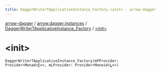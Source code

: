 ```yaml
---
title: DaggerWriterTApplicativeInstance_Factory.<init> - arrow-dagger
---
```


[arrow-dagger](../../index.html) / [arrow.dagger.instances](../index.html) / [DaggerWriterTApplicativeInstance_Factory](index.html) / [&lt;init&gt;](./-init-.html)

# &lt;init&gt;

`DaggerWriterTApplicativeInstance_Factory(mFProvider: Provider<Monad<`[`F`](index.html#F)`>>, mLProvider: Provider<Monoid<`[`L`](index.html#L)`>>)`